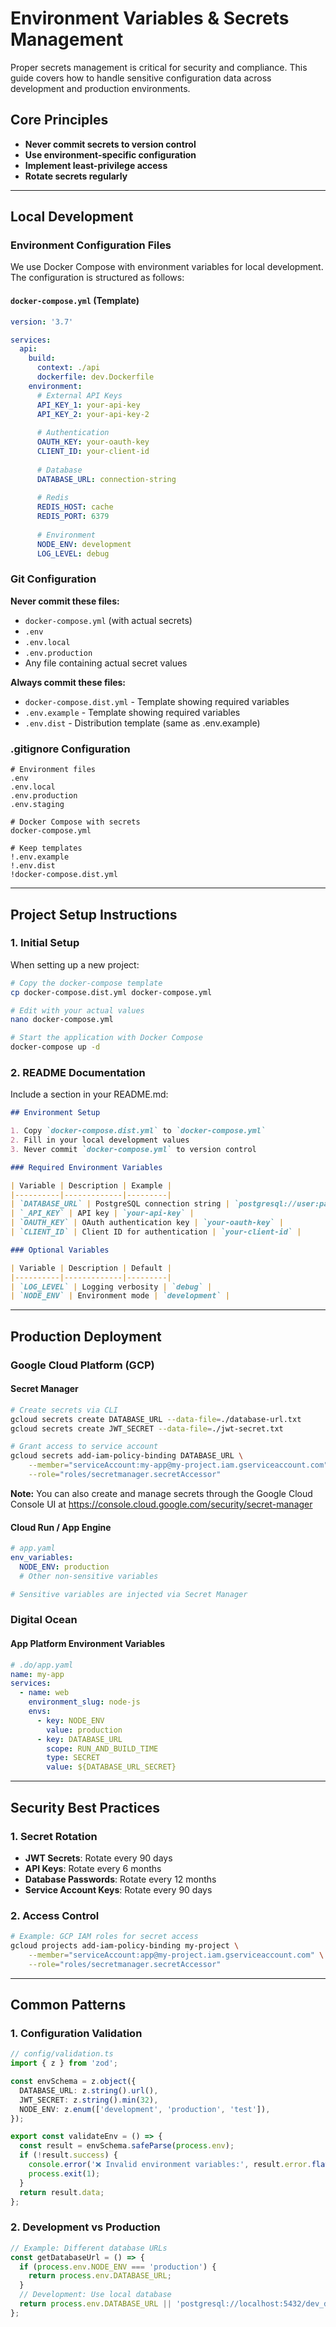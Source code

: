 # Environment Variables & Secrets Management

Proper secrets management is critical for security and compliance. This guide covers how to handle sensitive configuration data across development and production environments.

## Core Principles

- **Never commit secrets to version control**
- **Use environment-specific configuration**
- **Implement least-privilege access**
- **Rotate secrets regularly**

---

## Local Development

### Environment Configuration Files

We use Docker Compose with environment variables for local development. The configuration is structured as follows:

#### `docker-compose.yml` (Template)
```yaml
version: '3.7'

services:
  api:
    build:
      context: ./api
      dockerfile: dev.Dockerfile
    environment:
      # External API Keys
      API_KEY_1: your-api-key
      API_KEY_2: your-api-key-2
      
      # Authentication
      OAUTH_KEY: your-oauth-key
      CLIENT_ID: your-client-id
      
      # Database
      DATABASE_URL: connection-string
      
      # Redis
      REDIS_HOST: cache
      REDIS_PORT: 6379
      
      # Environment
      NODE_ENV: development
      LOG_LEVEL: debug
```

### Git Configuration

**Never commit these files:**
- `docker-compose.yml` (with actual secrets)
- `.env`
- `.env.local`
- `.env.production`
- Any file containing actual secret values

**Always commit these files:**
- `docker-compose.dist.yml` - Template showing required variables
- `.env.example` - Template showing required variables
- `.env.dist` - Distribution template (same as .env.example)

### .gitignore Configuration

```gitignore
# Environment files
.env
.env.local
.env.production
.env.staging

# Docker Compose with secrets
docker-compose.yml

# Keep templates
!.env.example
!.env.dist
!docker-compose.dist.yml
```

---

## Project Setup Instructions

### 1. Initial Setup

When setting up a new project:

```bash
# Copy the docker-compose template
cp docker-compose.dist.yml docker-compose.yml

# Edit with your actual values
nano docker-compose.yml

# Start the application with Docker Compose
docker-compose up -d
```

### 2. README Documentation

Include a section in your README.md:

```markdown
## Environment Setup

1. Copy `docker-compose.dist.yml` to `docker-compose.yml`
2. Fill in your local development values
3. Never commit `docker-compose.yml` to version control

### Required Environment Variables

| Variable | Description | Example |
|----------|-------------|---------|
| `DATABASE_URL` | PostgreSQL connection string | `postgresql://user:pass@postgres/db` |
| `_API_KEY` | API key | `your-api-key` |
| `OAUTH_KEY` | OAuth authentication key | `your-oauth-key` |
| `CLIENT_ID` | Client ID for authentication | `your-client-id` |

### Optional Variables

| Variable | Description | Default |
|----------|-------------|---------|
| `LOG_LEVEL` | Logging verbosity | `debug` |
| `NODE_ENV` | Environment mode | `development` |
```

---

## Production Deployment

### Google Cloud Platform (GCP)

#### Secret Manager
```bash
# Create secrets via CLI
gcloud secrets create DATABASE_URL --data-file=./database-url.txt
gcloud secrets create JWT_SECRET --data-file=./jwt-secret.txt

# Grant access to service account
gcloud secrets add-iam-policy-binding DATABASE_URL \
    --member="serviceAccount:my-app@my-project.iam.gserviceaccount.com" \
    --role="roles/secretmanager.secretAccessor"
```

**Note:** You can also create and manage secrets through the Google Cloud Console UI at https://console.cloud.google.com/security/secret-manager

#### Cloud Run / App Engine
```yaml
# app.yaml
env_variables:
  NODE_ENV: production
  # Other non-sensitive variables

# Sensitive variables are injected via Secret Manager
```

### Digital Ocean

#### App Platform Environment Variables
```yaml
# .do/app.yaml
name: my-app
services:
  - name: web
    environment_slug: node-js
    envs:
      - key: NODE_ENV
        value: production
      - key: DATABASE_URL
        scope: RUN_AND_BUILD_TIME
        type: SECRET
        value: ${DATABASE_URL_SECRET}
```


---

## Security Best Practices

### 1. Secret Rotation

- **JWT Secrets**: Rotate every 90 days
- **API Keys**: Rotate every 6 months
- **Database Passwords**: Rotate every 12 months
- **Service Account Keys**: Rotate every 90 days

### 2. Access Control

```bash
# Example: GCP IAM roles for secret access
gcloud projects add-iam-policy-binding my-project \
    --member="serviceAccount:app@my-project.iam.gserviceaccount.com" \
    --role="roles/secretmanager.secretAccessor"
```

---

## Common Patterns

### 1. Configuration Validation

```typescript
// config/validation.ts
import { z } from 'zod';

const envSchema = z.object({
  DATABASE_URL: z.string().url(),
  JWT_SECRET: z.string().min(32),
  NODE_ENV: z.enum(['development', 'production', 'test']),
});

export const validateEnv = () => {
  const result = envSchema.safeParse(process.env);
  if (!result.success) {
    console.error('❌ Invalid environment variables:', result.error.flatten().fieldErrors);
    process.exit(1);
  }
  return result.data;
};
```

### 2. Development vs Production

```typescript
// Example: Different database URLs
const getDatabaseUrl = () => {
  if (process.env.NODE_ENV === 'production') {
    return process.env.DATABASE_URL;
  }
  // Development: Use local database
  return process.env.DATABASE_URL || 'postgresql://localhost:5432/dev_db';
};
```